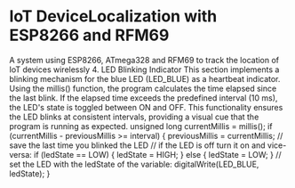 # IoT DeviceLocalization with ESP8266 and RFM69
 A system using ESP8266, ATmega328 and RFM69 to track the location of IoT devices wirelessly
4. LED Blinking Indicator
This section implements a blinking mechanism for the blue LED (LED_BLUE) as a heartbeat indicator. Using the millis() function, the program calculates the time elapsed since the last blink. If the elapsed time exceeds the predefined interval (10 ms), the LED's state is toggled between ON and OFF. This functionality ensures the LED blinks at consistent intervals, providing a visual cue that the program is running as expected.
 unsigned long currentMillis = millis();
  if (currentMillis - previousMillis >= interval)
  {
    previousMillis = currentMillis; // save the last time you blinked the LED
    // if the LED is off turn it on and vice-versa:
    if (ledState == LOW) {
      ledState = HIGH;
    } else {
      ledState = LOW;
    }
    // set the LED with the ledState of the variable:
    digitalWrite(LED_BLUE, ledState);
  }
